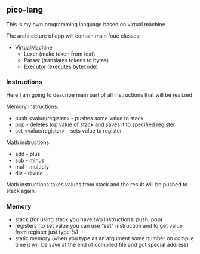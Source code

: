 ## pico-lang

This is my own programming language based on virtual machine

The architecture of app will contain main foue classes:

* VirtualMachine
   * Lexer (make token from text)
   * Parser (translates tokens to bytes)
   * Executor (executes bytecode)

### Instructions

Here I am going to describe main part of all instructions that will be realized

Memory instructions:

* push <value/register> - pushes some value to stack
* pop <register> - deletes top value of stack and saves it to specified register 
* set <register> <value/register> - sets value to register

Math instructions:

* add - plus
* sub - minus
* mul - multiply
* div - divide

Math instructions takes values from stack and the result will be pushed to stack again.

### Memory

* stack (for using stack you have two instructions: push, pop)
* registers (to set value you can use "set" instruction and to get value from register just type %<register name>)
* static memory (when you type as an argument some number on compile time it will be save at the end of compiled file and got special address)

